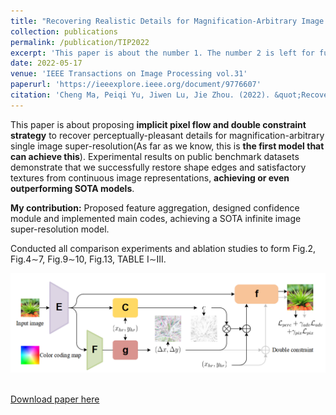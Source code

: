 ```yaml
---
title: "Recovering Realistic Details for Magnification-Arbitrary Image Super-Resolution"
collection: publications
permalink: /publication/TIP2022
excerpt: 'This paper is about the number 1. The number 2 is left for future work.'
date: 2022-05-17
venue: 'IEEE Transactions on Image Processing vol.31'
paperurl: 'https://ieeexplore.ieee.org/document/9776607'
citation: 'Cheng Ma, Peiqi Yu, Jiwen Lu, Jie Zhou. (2022). &quot;Recovering Realistic Details for Magnification-Arbitrary Image Super-Resolution.&quot; <i>IEEE Transactions on Image Processing</i>. vol.31.'
---
```


This paper is about proposing <b>implicit pixel flow and double constraint strategy</b> to recover perceptually-pleasant details for magnification-arbitrary single image super-resolution(As far as we know, this is <b>the first model that can achieve this</b>). Experimental results on public benchmark datasets demonstrate that we successfully restore shape edges and satisfactory textures from continuous image representations, <b>achieving or even outperforming SOTA models</b>.

<b>My contribution:</b>
<item> Proposed feature aggregation, designed confidence module and implemented main codes, achieving a SOTA infinite image super-resolution model.</item>

<item> Conducted all comparison experiments and ablation studies to form Fig.2, Fig.4$\sim$7, Fig.9$\sim$10, Fig.13, TABLE I$\sim$III.</item>


<td><img class="proj_thumb" src="images/TIP2022graph.png" width="700px" alt=""/>&nbsp;</td>

[Download paper here](http://patricia1019.github.io/files/TIP2022.pdf)

